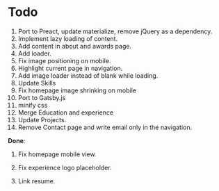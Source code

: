 # Todo

1. Port to Preact, update materialize, remove jQuery as a dependency.
2. Implement lazy loading of content.
3. Add content in about and awards page.
4. Add loader.
5. Fix image positioning on mobile.
6. Highlight current page in navigation.
7. Add image loader instead of blank while loading.
8. Update Skills
9.  Fix homepage image shrinking on mobile
10. Port to Gatsby.js
11. minify css
12. Merge Education and experience
13. Update Projects.
14. Remove Contact page and write email only in the navigation. 

**Done**:

1. Fix homepage mobile view.

2. Fix experience logo placeholder.

3.  Link resume.